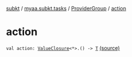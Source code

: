[subkt](../../index.md) / [myaa.subkt.tasks](../index.md) / [ProviderGroup](index.md) / [action](./action.md)

# action

`val action: `[`ValueClosure`](../-value-closure/index.md)`<*>.() -> `[`T`](index.md#T) [(source)](https://github.com/Myaamori/SubKt/blob/0.1.12/src/main/kotlin/myaa/subkt/tasks/tasks.kt#L561)